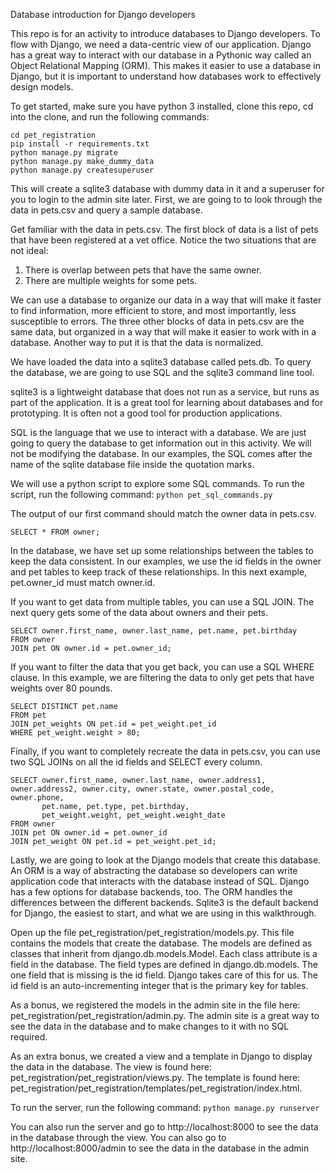 Database introduction for Django developers

This repo is for an activity to introduce databases to Django developers. To flow with Django, we need a data-centric view of our application. Django has a great way to interact with our database in a Pythonic way called an Object Relational Mapping (ORM). This makes it easier to use a database in Django, but it is important to understand how databases work to effectively design models.

To get started, make sure you have python 3 installed, clone this repo, cd into the clone, and run the following commands:
```
cd pet_registration
pip install -r requirements.txt
python manage.py migrate
python manage.py make_dummy_data
python manage.py createsuperuser
```

This will create a sqlite3 database with dummy data in it and a superuser for you to login to the admin site later. First, we are going to to look through the data in pets.csv and query a sample database.

Get familiar with the data in pets.csv. The first block of data is a list of pets that have been registered at a vet office. Notice the two situations that are not ideal:
1. There is overlap between pets that have the same owner.
2. There are multiple weights for some pets.

We can use a database to organize our data in a way that will make it faster to find information, more efficient to store, and most importantly, less susceptible to errors. The three other blocks of data in pets.csv are the same data, but organized in a way that will make it easier to work with in a database. Another way to put it is that the data is normalized.

We have loaded the data into a sqlite3 database called pets.db. To query the database, we are going to use SQL and the sqlite3 command line tool.

sqlite3 is a lightweight database that does not run as a service, but runs as part of the application. It is a great tool for learning about databases and for prototyping. It is often not a good tool for production applications.

SQL is the language that we use to interact with a database. We are just going to query the database to get information out in this activity. We will not be modifying the database. In our examples, the SQL comes after the name of the sqlite database file inside the quotation marks.

We will use a python script to explore some SQL commands. To run the script, run the following command:
```python pet_sql_commands.py```

The output of our first command should match the owner data in pets.csv.
```
SELECT * FROM owner;
```

In the database, we have set up some relationships between the tables to keep the data consistent. In our examples, we use the id fields in the owner and pet tables to keep track of these relationships. In this next example, pet.owner_id must match owner.id.

If you want to get data from multiple tables, you can use a SQL JOIN. The next query gets some of the data about owners and their pets.
```
SELECT owner.first_name, owner.last_name, pet.name, pet.birthday
FROM owner
JOIN pet ON owner.id = pet.owner_id;
```

If you want to filter the data that you get back, you can use a SQL WHERE clause. In this example, we are filtering the data to only get pets that have weights over 80 pounds. 
```
SELECT DISTINCT pet.name
FROM pet
JOIN pet_weights ON pet.id = pet_weight.pet_id
WHERE pet_weight.weight > 80;
```

Finally, if you want to completely recreate the data in pets.csv, you can use two SQL JOINs on all the id fields and SELECT every column. 
```
SELECT owner.first_name, owner.last_name, owner.address1, owner.address2, owner.city, owner.state, owner.postal_code, owner.phone,
       pet.name, pet.type, pet.birthday,
       pet_weight.weight, pet_weight.weight_date
FROM owner
JOIN pet ON owner.id = pet.owner_id
JOIN pet_weight ON pet.id = pet_weight.pet_id;
```

Lastly, we are going to look at the Django models that create this database. An ORM is a way of abstracting the database so developers can write application code that interacts with the database instead of SQL. Django has a few options for database backends, too. The ORM handles the differences between the different backends. Sqlite3 is the default backend for Django, the easiest to start, and what we are using in this walkthrough.

Open up the file pet_registration/pet_registration/models.py. This file contains the models that create the database. The models are defined as classes that inherit from django.db.models.Model. Each class attribute is a field in the database. The field types are defined in django.db.models. The one field that is missing is the id field. Django takes care of this for us. The id field is an auto-incrementing integer that is the primary key for tables.

As a bonus, we registered the models in the admin site in the file here: pet_registration/pet_registration/admin.py. The admin site is a great way to see the data in the database and to make changes to it with no SQL required.

As an extra bonus, we created a view and a template in Django to display the data in the database. The view is found here: pet_registration/pet_registration/views.py. The template is found here: pet_registration/pet_registration/templates/pet_registration/index.html.

To run the server, run the following command:
```python manage.py runserver```

You can also run the server and go to http://localhost:8000 to see the data in the database through the view.
You can also go to http://localhost:8000/admin to see the data in the database in the admin site.
